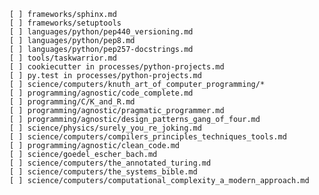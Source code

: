     [ ] frameworks/sphinx.md 
    [ ] frameworks/setuptools 
    [ ] languages/python/pep440_versioning.md
    [ ] languages/python/pep8.md
    [ ] languages/python/pep257-docstrings.md
    [ ] tools/taskwarrior.md
    [ ] cookiecutter in processes/python-projects.md
    [ ] py.test in processes/python-projects.md
    [ ] science/computers/knuth_art_of_computer_programming/*
    [ ] programming/agnostic/code_complete.md
    [ ] programming/C/K_and_R.md
    [ ] programming/agnostic/pragmatic_programmer.md
    [ ] programming/agnostic/design_patterns_gang_of_four.md
    [ ] science/physics/surely_you_re_joking.md
    [ ] science/computers/compilers_principles_techniques_tools.md
    [ ] programming/agnostic/clean_code.md
    [ ] science/goedel_escher_bach.md
    [ ] science/computers/the_annotated_turing.md
    [ ] science/computers/the_systems_bible.md
    [ ] science/computers/computational_complexity_a_modern_approach.md
